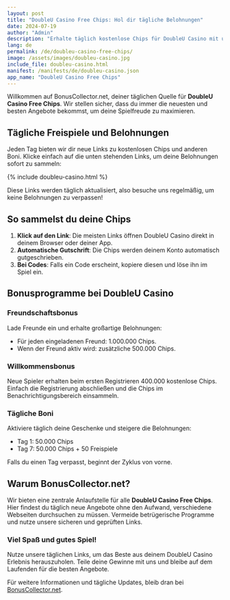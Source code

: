 ```yaml
---
layout: post
title: "DoubleU Casino Free Chips: Hol dir tägliche Belohnungen"
date: 2024-07-19
author: "Admin"
description: "Erhalte täglich kostenlose Chips für DoubleU Casino mit unseren neuesten Links und Angeboten. Bleibe immer auf dem Laufenden und genieße endlose Spins und Gewinne."
lang: de
permalink: /de/doubleu-casino-free-chips/
image: /assets/images/doubleu-casino.jpg
include_file: doubleu-casino.html
manifest: /manifests/de/doubleu-casino.json
app_name: "DoubleU Casino Free Chips"
---
```


Willkommen auf BonusCollector.net, deiner täglichen Quelle für **DoubleU Casino Free Chips**. Wir stellen sicher, dass du immer die neuesten und besten Angebote bekommst, um deine Spielfreude zu maximieren.

## Tägliche Freispiele und Belohnungen

Jeden Tag bieten wir dir neue Links zu kostenlosen Chips und anderen Boni. Klicke einfach auf die unten stehenden Links, um deine Belohnungen sofort zu sammeln:

{% include doubleu-casino.html %}

Diese Links werden täglich aktualisiert, also besuche uns regelmäßig, um keine Belohnungen zu verpassen!

## So sammelst du deine Chips

1. **Klick auf den Link**: Die meisten Links öffnen DoubleU Casino direkt in deinem Browser oder deiner App.
2. **Automatische Gutschrift**: Die Chips werden deinem Konto automatisch gutgeschrieben.
3. **Bei Codes**: Falls ein Code erscheint, kopiere diesen und löse ihn im Spiel ein.

## Bonusprogramme bei DoubleU Casino

### Freundschaftsbonus

Lade Freunde ein und erhalte großartige Belohnungen:
- Für jeden eingeladenen Freund: 1.000.000 Chips.
- Wenn der Freund aktiv wird: zusätzliche 500.000 Chips.

### Willkommensbonus

Neue Spieler erhalten beim ersten Registrieren 400.000 kostenlose Chips. Einfach die Registrierung abschließen und die Chips im Benachrichtigungsbereich einsammeln.

### Tägliche Boni

Aktiviere täglich deine Geschenke und steigere die Belohnungen:
- Tag 1: 50.000 Chips
- Tag 7: 50.000 Chips + 50 Freispiele

Falls du einen Tag verpasst, beginnt der Zyklus von vorne.

## Warum BonusCollector.net?

Wir bieten eine zentrale Anlaufstelle für alle **DoubleU Casino Free Chips**. Hier findest du täglich neue Angebote ohne den Aufwand, verschiedene Webseiten durchsuchen zu müssen. Vermeide betrügerische Programme und nutze unsere sicheren und geprüften Links.

### Viel Spaß und gutes Spiel!

Nutze unsere täglichen Links, um das Beste aus deinem DoubleU Casino Erlebnis herauszuholen. Teile deine Gewinne mit uns und bleibe auf dem Laufenden für die besten Angebote.

Für weitere Informationen und tägliche Updates, bleib dran bei [BonusCollector.net](https://bonuscollector.net/de/).